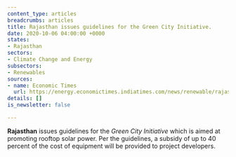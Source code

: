 ```yaml
---
content_type: articles
breadcrumbs: articles
title: Rajasthan issues guidelines for the Green City Initiative.
date: 2020-10-06 04:00:00 +0000
states:
- Rajasthan
sectors:
- Climate Change and Energy
subsectors:
- Renewables
sources:
- name: Economic Times
  url: https://energy.economictimes.indiatimes.com/news/renewable/rajasthan-new-impetus-to-make-cities-green-with-rooftop-solar-panels/78397000
details: []
is_newsletter: false

---
```

**Rajasthan** issues guidelines for the _Green City Initiative_ which is aimed at promoting rooftop solar power. Per the guidelines, a subsidy of up to 40 percent of the cost of equipment will be provided to project developers.
